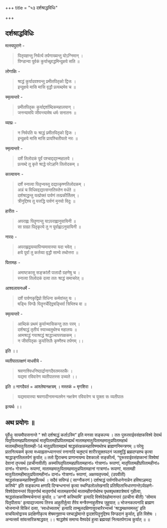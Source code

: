 +++
title = "५३ दर्शश्राद्धविधिः"

+++
## दर्शश्राद्धविधिः

मत्स्यपुराणे -

> पितृयज्ञन्तु निर्वर्त्य तर्पणाख्यन्तु योऽग्निमान् ।  
पिण्डान्वा पूर्वकं कुर्याच्छ्राद्धमिन्दुक्षये सति ॥

लोगाक्षिः -

> श्राद्धं कुर्यादवश्यन्तु प्रमीतपितृको द्विजः ।  
इन्दुक्षये मासि मासि वृद्धौ प्रत्यब्दमेव च ॥

स्मृत्यन्तरे -

> प्रमीतपितृकः कुर्याद्दर्शाब्दिकमहालयान् ।  
जनन्यामपि जीवन्त्यामेष धर्मः सनातनः ॥

व्याघ्रः -

> न निर्वपति यः श्राद्धं प्रमीतपितृको द्विजः ।  
इन्दुक्षये मासि मासि प्रायश्चितीयतो नरः ॥

स्मृत्यन्तरे -

> दर्शे तिलोदकं पूर्वं पश्चाद्दद्यान्महालये ।  
प्रत्यब्दे तु कृते श्राद्धे परेऽहनि तिलोदकम् ॥

कात्यायनः -

> दर्शे स्नात्वा पितृभ्यस्तु दद्यात्कृष्णतिलोदकम् ।  
अन्नं च विधिवद्दद्यात्सन्ततिस्तेन वर्धते ॥  
दर्शश्राद्धन्तु यत्प्रोक्तं पार्वणं तत्प्रकीर्तितम् ।  
त्रीनुद्दिश्य तु यत्तद्धि पार्वणं मुनयो विदुः ॥

हारीतः -

> अपराह्णः पितॄणान्तु याऽपराह्णानुयायिनी ॥  
सा ग्राह्या पितृकृत्ये तु न पूर्वाह्णाऽनुयायिनी ॥

नारदः -

> अपराह्णद्वयव्यापिन्यमावास्या यदा भवेत् ।  
क्षये पूर्वा तु कर्तव्या वृद्धौ साम्ये तथोत्तरा ॥

पितामहः -

> अमाष्टकासु सङ्क्रांतौ पातादौ ग्रहणेषु च ।  
स्नात्वा तिलोदकं दत्वा ततः श्राद्धं समाचरेत् ॥

आश्वलायनधर्मे -

> दर्शे पार्वणकृद्विप्रो विधिना कर्मवांस्तु यः ।  
षड्भिः पिण्डैः पितॄनर्चेद्द्विषड्भिर्वा त्रिभिश्च वा ॥

स्मृत्यन्तरे -

> आब्दिकं प्रथमं कुर्यान्मासिकन्तु ततः परम् ।  
दर्शश्राद्धं तृतीयं स्याच्चतुर्थश्च महालयः ॥  
आमश्राद्धं गयाश्राद्धं श्राद्धञ्चापरपक्षकम् ।  
न जीवपितृकः कुर्यात्तिलैः कृष्णैश्च तर्पणम् ।।

इति ।।

व्यतीपातलक्षणं माधवीये -

> श्रवणाश्विधनिष्ठार्द्रानागदैवतमस्तकैः ।  
यद्यमा रविवारेण व्यतीपातस्स उच्यते ।।

इति ॥ नागदैवतं = आश्लेषानक्षत्रम् । मस्तकं = मृगशिरा ।

> यद्यमावास्या श्रवणादीनामन्यतमेन नक्षत्रेण रविवारेण च युक्ता सः व्यतीपातः

इत्यर्थः ।।

## अथ प्रयोगः ॥ 

पूर्वेधुः सायमौपासनान्ते " श्वो दर्शश्राद्धं कर्ताऽस्मि” इति मनसा सङ्कल्प्य । ततः पुरूरवाईवसंज्ञकविश्वे देवार्थ पितृपितामहप्रपितामहार्थ मातृपितामहीप्रपितामह्यर्थं मातामहमातुःपितामहमातुःप्रपितामहार्थ मातामहीमातुःपितामही-14 मातुःप्रपितामह्यर्थ श्राद्धसंरक्षकमहाविष्ण्वर्थश्च ब्राह्मणनिमन्त्रणम् ॥ परेयुः प्रातनित्यकर्म कृत्वा मध्याह्नसन्ध्यानन्तरं स्नानादि चतुष्टयं शारीरसूक्तपठनं जलशुद्धिं ब्रह्मदण्डश्च कृत्वा श्राद्धाङ्गतिलतर्पणं कुर्यात् ॥ ततो द्विराचम्य प्राणानायम्य देशकालो सङ्कीर्त्य, “पुरूरवाईवसंज्ञकानां विश्वेषां देवानां तृप्त्यर्थ (प्राचीनावीती) अस्मत्पितृपितामहप्रपितामहानां० गोत्राणां० रूपाणां, मातृपितामहीप्रपितामहीनां० दानां० गोत्राणां० रूपाणां, मातामहमातुःपितामहमातुःप्रपितामहानां गात्राणां० रूपाणां, मातामही मातुःपितामहीमातुःप्रपितामहीनां० दानां० गोत्राणां० रूपाणां, अक्षय्यतृप्त्यर्थ, (उपवीती) श्राद्धसंरक्षकमहाविष्णुप्रीत्यर्थ । सदैवं सपिण्डं ( साग्नौकरणं ) दर्शश्राद्धं पार्वणविधानेनान्नेन हविषाऽहमद्य करिष्ये" इति सङ्कल्प्य क्षणादि दिग्बन्धनान्तं कृत्वा स्थण्डिलोल्लेखनादि प्रतिष्ठिताभिधारणान्तेऽर्यग्रहणे-विश्वेदेवानन्तरं पितृवर्गार्थ मातृवर्गार्थ मातामहवर्गार्थ मातामहीवर्गार्थश्च पृथक्पृथक्पात्रेष्वयं गृहीत्वा, श्राद्धसंरक्षकविष्ण्वर्चनान्तं कुर्यात् ॥ 'अग्नौ करिष्यामि' इत्यादि विश्वेदेवहोमानन्तरं (प्राचीना बीती) 'सोमाय पितृपीतायः' इत्याद्याज्यस्य तिस्त्र आहुतीर्तुत्वा तैरेव मन्त्रैरम्नाहुतीश्च जुहुयात् ॥ भोजनकल्पनादि ब्राह्मण भोजनान्ते विकिरं दत्वा, ‘स्वधोच्यताम्' इत्यादि ताम्बूलदक्षिणायुपचारैरभ्यर्च्य 'श्राद्धमक्षय्यमस्तु' इति वाचयित्वोद्वास्य प्रदक्षिणीकृत्य शेषमनुज्ञाप्य पश्चाद्धोमान्ते द्वादशपितॄनुद्दिश्य पिण्डदानं कुर्यात्, इति विशेषः । अन्यत्सर्व सांवत्सरिकश्राद्धवत् ।। श्राद्धशेषं समाप्य वैश्वदेवं हुत्वा ब्रह्मयज्ञं नित्यतर्पणञ्च कुर्यात् ॥ ॥
